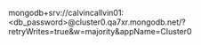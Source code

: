 mongodb+srv://calvincallvin01:<db_password>@cluster0.qa7xr.mongodb.net/?retryWrites=true&w=majority&appName=Cluster0